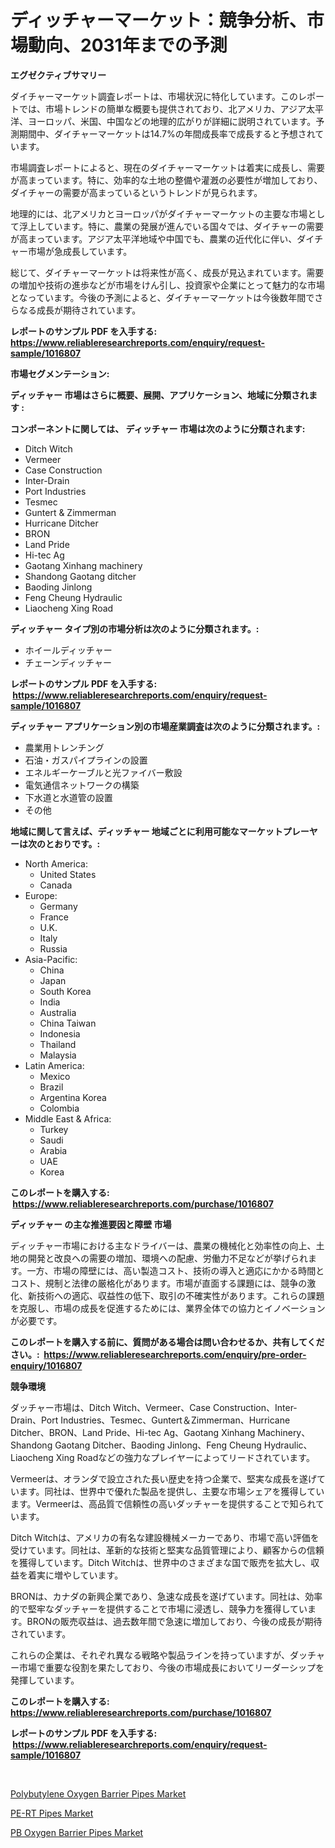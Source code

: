 <p><h1>ディッチャーマーケット：競争分析、市場動向、2031年までの予測</h1></p><p><strong>エグゼクティブサマリー</strong></p>
<p><p>ダイチャーマーケット調査レポートは、市場状況に特化しています。このレポートでは、市場トレンドの簡単な概要も提供されており、北アメリカ、アジア太平洋、ヨーロッパ、米国、中国などの地理的広がりが詳細に説明されています。予測期間中、ダイチャーマーケットは14.7%の年間成長率で成長すると予想されています。</p><p>市場調査レポートによると、現在のダイチャーマーケットは着実に成長し、需要が高まっています。特に、効率的な土地の整備や灌漑の必要性が増加しており、ダイチャーの需要が高まっているというトレンドが見られます。</p><p>地理的には、北アメリカとヨーロッパがダイチャーマーケットの主要な市場として浮上しています。特に、農業の発展が進んでいる国々では、ダイチャーの需要が高まっています。アジア太平洋地域や中国でも、農業の近代化に伴い、ダイチャー市場が急成長しています。</p><p>総じて、ダイチャーマーケットは将来性が高く、成長が見込まれています。需要の増加や技術の進歩などが市場をけん引し、投資家や企業にとって魅力的な市場となっています。今後の予測によると、ダイチャーマーケットは今後数年間でさらなる成長が期待されています。</p></p>
<p><strong>レポートのサンプル PDF を入手する: <a href="https://www.reliableresearchreports.com/enquiry/request-sample/1016807">https://www.reliableresearchreports.com/enquiry/request-sample/1016807</a></strong></p>
<p><strong>市場セグメンテーション:</strong></p>
<p><strong> ディッチャー 市場はさらに概要、展開、アプリケーション、地域に分類されます :</strong></p>
<p><strong>コンポーネントに関しては、 ディッチャー 市場は次のように分類されます: &nbsp;</strong></p>
<p><ul><li>Ditch Witch</li><li>Vermeer</li><li>Case Construction</li><li>Inter-Drain</li><li>Port Industries</li><li>Tesmec</li><li>Guntert & Zimmerman</li><li>Hurricane Ditcher</li><li>BRON</li><li>Land Pride</li><li>Hi-tec Ag</li><li>Gaotang Xinhang machinery</li><li>Shandong Gaotang ditcher</li><li>Baoding Jinlong</li><li>Feng Cheung Hydraulic</li><li>Liaocheng Xing Road</li></ul></p>
<p><strong> ディッチャー タイプ別の市場分析は次のように分類されます。:</strong></p>
<p><ul><li>ホイールディッチャー</li><li>チェーンディッチャー</li></ul></p>
<p><strong>レポートのサンプル PDF を入手する: &nbsp;<a href="https://www.reliableresearchreports.com/enquiry/request-sample/1016807">https://www.reliableresearchreports.com/enquiry/request-sample/1016807</a></strong></p>
<p><strong> ディッチャー アプリケーション別の市場産業調査は次のように分類されます。:</strong></p>
<p><ul><li>農業用トレンチング</li><li>石油・ガスパイプラインの設置</li><li>エネルギーケーブルと光ファイバー敷設</li><li>電気通信ネットワークの構築</li><li>下水道と水道管の設置</li><li>その他</li></ul></p>
<p><strong>地域に関して言えば、ディッチャー 地域ごとに利用可能なマーケットプレーヤーは次のとおりです。:</strong></p>
<p><ul>
    <li>
        North America:
        <ul>
            <li>United States</li>
            <li>Canada</li>
        </ul>
    </li>
    <li>
        Europe:
        <ul>
            <li>Germany</li>
            <li>France</li>
            <li>U.K.</li>
            <li>Italy</li>
            <li>Russia</li>
        </ul>
    </li>
    <li>
        Asia-Pacific:
        <ul>
            <li>China</li>
            <li>Japan</li>
            <li>South Korea</li>
            <li>India</li>
            <li>Australia</li>
            <li>China Taiwan</li>
            <li>Indonesia</li>
            <li>Thailand</li>
            <li>Malaysia</li>
        </ul>
    </li>
    <li>
        Latin America:
        <ul>
            <li>Mexico</li>
            <li>Brazil</li>
            <li>Argentina Korea</li>
            <li>Colombia</li>
        </ul>
    </li>
    <li>
        Middle East & Africa:
        <ul>
            <li>Turkey</li>
            <li>Saudi</li>
            <li>Arabia</li>
            <li>UAE</li>
            <li>Korea</li>
        </ul>
    </li>
    </ul></p>
<p><strong>このレポートを購入する: &nbsp;<a href="https://www.reliableresearchreports.com/purchase/1016807">https://www.reliableresearchreports.com/purchase/1016807</a></strong></p>
<p><strong>ディッチャー の主な推進要因と障壁 市場</strong></p>
<p><p>ディッチャー市場における主なドライバーは、農業の機械化と効率性の向上、土地の開発と改良への需要の増加、環境への配慮、労働力不足などが挙げられます。一方、市場の障壁には、高い製造コスト、技術の導入と適応にかかる時間とコスト、規制と法律の厳格化があります。市場が直面する課題には、競争の激化、新技術への適応、収益性の低下、取引の不確実性があります。これらの課題を克服し、市場の成長を促進するためには、業界全体での協力とイノベーションが必要です。</p></p>
<p><strong>このレポートを購入する前に、質問がある場合は問い合わせるか、共有してください。:&nbsp; <a href="https://www.reliableresearchreports.com/enquiry/pre-order-enquiry/1016807">https://www.reliableresearchreports.com/enquiry/pre-order-enquiry/1016807</a></strong></p>
<p><strong>競争環境</strong></p>
<p><p>ダッチャー市場は、Ditch Witch、Vermeer、Case Construction、Inter-Drain、Port Industries、Tesmec、Guntert＆Zimmerman、Hurricane Ditcher、BRON、Land Pride、Hi-tec Ag、Gaotang Xinhang Machinery、Shandong Gaotang Ditcher、Baoding Jinlong、Feng Cheung Hydraulic、Liaocheng Xing Roadなどの強力なプレイヤーによってリードされています。</p><p>Vermeerは、オランダで設立された長い歴史を持つ企業で、堅実な成長を遂げています。同社は、世界中で優れた製品を提供し、主要な市場シェアを獲得しています。Vermeerは、高品質で信頼性の高いダッチャーを提供することで知られています。</p><p>Ditch Witchは、アメリカの有名な建設機械メーカーであり、市場で高い評価を受けています。同社は、革新的な技術と堅実な品質管理により、顧客からの信頼を獲得しています。Ditch Witchは、世界中のさまざまな国で販売を拡大し、収益を着実に増やしています。</p><p>BRONは、カナダの新興企業であり、急速な成長を遂げています。同社は、効率的で堅牢なダッチャーを提供することで市場に浸透し、競争力を獲得しています。BRONの販売収益は、過去数年間で急速に増加しており、今後の成長が期待されています。</p><p>これらの企業は、それぞれ異なる戦略や製品ラインを持っていますが、ダッチャー市場で重要な役割を果たしており、今後の市場成長においてリーダーシップを発揮しています。</p></p>
<p><strong>このレポートを購入する: &nbsp; <a href="https://www.reliableresearchreports.com/purchase/1016807">https://www.reliableresearchreports.com/purchase/1016807</a></strong></p>
<p><strong>レポートのサンプル PDF を入手する: &nbsp;<a href="https://www.reliableresearchreports.com/enquiry/request-sample/1016807">https://www.reliableresearchreports.com/enquiry/request-sample/1016807</a></strong><strong></strong></p>
<p>&nbsp;</p>
<p><p><a href="https://view.publitas.com/reportprime-1/polybutylene-oxygen-barrier-pipes-market-offers-provide-insightful-data-for-the-time-period-from-2023-to-2030-and-also-provide-analysis-based-on-application-type-and-region/">Polybutylene Oxygen Barrier Pipes Market</a></p><p><a href="https://view.publitas.com/reportprime-1/pe-rt-pipes-market-size-reflecting-a-forecast-till-2030-market-by-type-by-application-and-by-geography/">PE-RT Pipes Market</a></p><p><a href="https://view.publitas.com/reportprime-1/pb-oxygen-barrier-pipes-market-size-share-trends-analysis-report-by-material-by-type-by-end-user-by-region-and-segment-forecasts-2023-2030/">PB Oxygen Barrier Pipes Market</a></p></p>